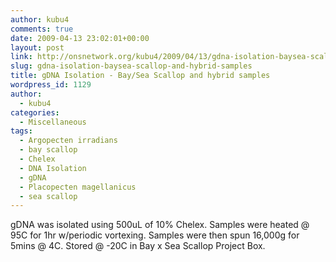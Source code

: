 ```yaml
---
author: kubu4
comments: true
date: 2009-04-13 23:02:01+00:00
layout: post
link: http://onsnetwork.org/kubu4/2009/04/13/gdna-isolation-baysea-scallop-and-hybrid-samples/
slug: gdna-isolation-baysea-scallop-and-hybrid-samples
title: gDNA Isolation - Bay/Sea Scallop and hybrid samples
wordpress_id: 1129
author:
  - kubu4
categories:
  - Miscellaneous
tags:
  - Argopecten irradians
  - bay scallop
  - Chelex
  - DNA Isolation
  - gDNA
  - Placopecten magellanicus
  - sea scallop
---
```


gDNA was isolated using 500uL of 10% Chelex. Samples were heated @ 95C for 1hr w/periodic vortexing. Samples were then spun 16,000g for 5mins @ 4C. Stored @ -20C in Bay x Sea Scallop Project Box.
